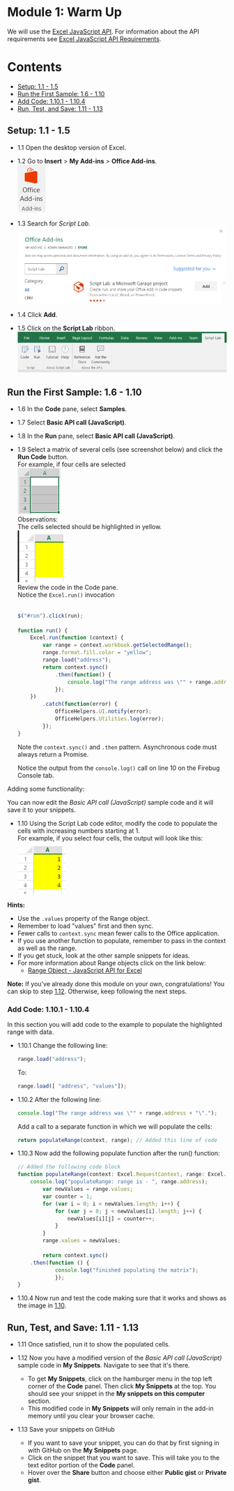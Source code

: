 # Module 1: Warm Up

We will use the [Excel JavaScript API](https://dev.office.com/reference/add-ins/excel/application). For information about the API requirements see [Excel JavaScript API Requirements](https://github.com/OfficeDev/office-js-docs/blob/master/reference/requirement-sets/excel-api-requirement-sets.md).

# Contents
* [Setup: 1.1 - 1.5](#setup-11---15)
* [Run the First Sample: 1.6 - 1.10](#run-the-first-sample-16---110)
* [Add Code: 1.10.1 - 1.10.4](#add-code-1101---1104)
* [Run, Test, and Save: 1.11 - 1.13](#run-test-and-save-111---113)

## Setup: 1.1 - 1.5

- 1.1 Open the desktop version of Excel.

- 1.2 Go to **Insert** > **My Add-ins** > **Office Add-ins**.  
    ![alt text](Module_1_Office_Add-ins_button.png "Office Add-ins button")

- 1.3 Search for *Script Lab*.  
    ![alt text](Module_1_Script_Lab_in_store.png "Script Lab add-in in the Office Add-ins Store")

- 1.4 Click **Add**.

- 1.5 Click on the **Script Lab** ribbon.  
    ![alt text](Module_1_Script_Lab_ribbon.png "Script Lab ribbon")

## Run the First Sample: 1.6 - 1.10

- 1.6 In the **Code** pane, select **Samples**.

- 1.7 Select **Basic API call (JavaScript)**.

- 1.8 In the **Run** pane, select **Basic API call (JavaScript)**.

- 1.9 Select a matrix of several cells (see screenshot below) and click the **Run Code** button.  
    For example, if four cells are selected  
    ![alt text](Module_1_cells_selected.png "Selected cells")  
    Observations:  
    The cells selected should be highlighted in yellow.  
    ![alt text](Module_1_cells_highlighted.PNG "Highlighted cells")  
    Review the code in the Code pane.  
    Notice the ```Excel.run()``` invocation  
    ```javascript

    $("#run").click(run);

    function run() {
        Excel.run(function (context) {
            var range = context.workbook.getSelectedRange();
            range.format.fill.color = "yellow";
            range.load("address");
            return context.sync()
                .then(function() {
                    console.log("The range address was \"" + range.address + "\".");
                });
        })
            .catch(function(error) {
                OfficeHelpers.UI.notify(error);
                OfficeHelpers.Utilities.log(error);
            });
    }
    ```  
    Note the ```context.sync()``` and ```.then``` pattern. Asynchronous code must always return a Promise.  

    Notice the output from the ```console.log()``` call on line 10 on the Firebug Console tab.

Adding some functionality:

You can now edit the *Basic API call (JavaScript)* sample code and it will save it to your snippets.

- <a name="1.10" />1.10 Using the Script Lab code editor, modify the code to populate the cells with increasing numbers starting at 1.  
    For example, if you select four cells, the output will look like this:  
    ![alt text](Module_1_cells_highlighted_with_data.png "Highlighted cells with values")

**Hints:**

* Use the `.values` property of the Range object.
* Remember to load "values" first and then sync.
* Fewer calls to `context.sync` mean fewer calls to the Office application.
* If you use another function to populate, remember to pass in the context as well as the range.
* If you get stuck, look at the other sample snippets for ideas.
* For more information about Range objects click on the link below:  
    * [Range Object - JavaScript API for Excel](https://github.com/OfficeDev/office-js-docs/blob/master/reference/excel/range.md)

**Note:** If you've already done this module on your own, congratulations! You can skip to step [1.12](#1.12). Otherwise, keep following the next steps.

### Add Code: 1.10.1 - 1.10.4
In this section you will add code to the example to populate the highlighted range with data.
- 1.10.1 Change the following line: 
    ```javascript
    range.load("address");
    ```  
    To: 
    ```javascript
    range.load([ "address", "values"]);
    ```

- 1.10.2 After the following line:  
    ```javascript
    console.log("The range address was \"" + range.address + "\".");
    ```  
    Add a call to a separate function in which we will populate the cells:  
    ```javascript  
    return populateRange(context, range); // Added this line of code  
    ```

- 1.10.3 Now add the following populate function after the run() function:  
    ```javascript
    // Added the following code block
    function populateRange(context: Excel.RequestContext, range: Excel.Range) {
        console.log("populateRange: range is - ", range.address);  
            var newValues = range.values;
            var counter = 1;  
            for (var i = 0; i < newValues.length; i++) {  
                for (var j = 0; j < newValues[i].length; j++) {  
                    newValues[i][j] = counter++;  
                }  
            }  
            range.values = newValues;  

            return context.sync()
	    .then(function () {
			    console.log("finished populating the matrix");
			    });
    }  
    ```  

- 1.10.4 Now run and test the code making sure that it works and shows as the image in [1.10](#1.10).

## Run, Test, and Save: 1.11 - 1.13

- 1.11 Once satisfied, run it to show the populated cells.

- <a name="1.12" />1.12 Now you have a modified version of the *Basic API call (JavaScript)* sample code in **My Snippets**. Navigate to see that it's there.  
    * To get **My Snippets**, click on the hamburger menu in the top left corner of the **Code** panel. Then click **My Snippets** at the top. You should see your snippet in the **My snippets on this computer** section.
    * This modified code in **My Snippets** will only remain in the add-in memory until you clear your browser cache.

- 1.13 Save your snippets on GitHub
    * If you want to save your snippet, you can do that by first signing in with GitHub on the **My Snippets** page.
    * Click on the snippet that you want to save. This will take you to the text editor portion of the **Code** panel.
    * Hover over the **Share** button and choose either **Public gist** or **Private gist**.
